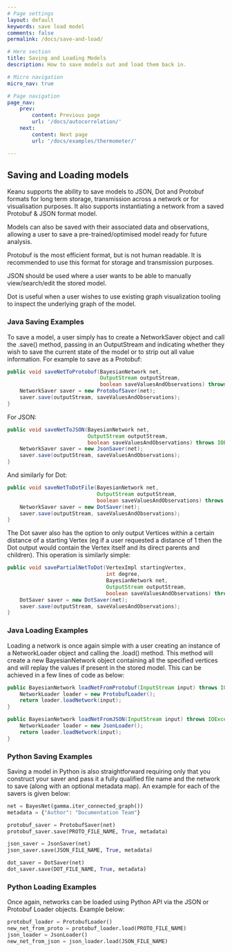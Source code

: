 ```yaml
---
# Page settings
layout: default
keywords: save load model
comments: false
permalink: /docs/save-and-load/

# Hero section
title: Saving and Loading Models
description: How to save models out and load them back in.

# Micro navigation
micro_nav: true

# Page navigation
page_nav:
    prev:
        content: Previous page
        url: '/docs/autocorrelation/'
    next:
        content: Next page
        url: '/docs/examples/thermometer/'

---
```


## Saving and Loading models

Keanu supports the ability to save models to JSON, Dot and Protobuf formats for long term storage, transmission across
a network or for visualisation purposes.  It also supports instantiating a network from a saved Protobuf & JSON format model.

Models can also be saved with their associated data and observations, allowing a user to save a pre-trained/optimised
model ready for future analysis.

Protobuf is the most efficient format, but is not human readable.  It is recommended to use this format for storage and
transmission purposes.

JSON should be used where a user wants to be able to manually view/search/edit the stored model.

Dot is useful when a user wishes to use existing graph visualization tooling to inspect the underlying graph of the
model.

### Java Saving Examples

To save a model, a user simply has to create a NetworkSaver object and call the .save() method, passing in an OutputStream
and indicating whether they wish to save the current state of the model or to strip out all value information.  For
example to save as a Protobuf:
```java
public void saveNetToProtobuf(BayesianNetwork net,
                              OutputStream outputStream,
                              boolean saveValuesAndObservations) throws IOException {
    NetworkSaver saver = new ProtobufSaver(net);
    saver.save(outputStream, saveValuesAndObservations);
}
```

For JSON:
```java
public void saveNetToJSON(BayesianNetwork net,
                          OutputStream outputStream,
                          boolean saveValuesAndObservations) throws IOException {
    NetworkSaver saver = new JsonSaver(net);
    saver.save(outputStream, saveValuesAndObservations);
}
```

And similarly for Dot:
```java
public void saveNetToDotFile(BayesianNetwork net,
                             OutputStream outputStream,
                             boolean saveValuesAndObservations) throws IOException {
    NetworkSaver saver = new DotSaver(net);
    saver.save(outputStream, saveValuesAndObservations);
}
```

The Dot saver also has the option to only output Vertices within a certain distance of a starting Vertex (eg if
a user requested a distance of 1 then the Dot output would contain the Vertex itself and its direct parents and children).
This operation is similarly simple:
```java
public void savePartialNetToDot(VertexImpl startingVertex,
                                int degree,
                                BayesianNetwork net,
                                OutputStream outputStream,
                                boolean saveValuesAndObservations) throws IOException {
    DotSaver saver = new DotSaver(net);
    saver.save(outputStream, saveValuesAndObservations);
}
```

### Java Loading Examples

Loading a network is once again simple with a user creating an instance of a NetworkLoader object and calling the .load()
method.  This method will create a new BayesianNetwork object containing all the specified vertices and will replay the values if present
in the stored model.  This can be achieved in a few lines of code as below:

```java
public BayesianNetwork loadNetFromProtobuf(InputStream input) throws IOException {
    NetworkLoader loader = new ProtobufLoader();
    return loader.loadNetwork(input);
}
```

```java
public BayesianNetwork loadNetFromJSON(InputStream input) throws IOException {
    NetworkLoader loader = new JsonLoader();
    return loader.loadNetwork(input);
}
```

### Python Saving Examples

Saving a model in Python is also straightforward requiring only that you construct your saver and pass it a fully
qualified file name and the network to save (along with an optional metadata map).  An example for each of the savers
is given below:

```python
net = BayesNet(gamma.iter_connected_graph())
metadata = {"Author": "Documentation Team"}

protobuf_saver = ProtobufSaver(net)
protobuf_saver.save(PROTO_FILE_NAME, True, metadata)

json_saver = JsonSaver(net)
json_saver.save(JSON_FILE_NAME, True, metadata)

dot_saver = DotSaver(net)
dot_saver.save(DOT_FILE_NAME, True, metadata)
```

### Python Loading Examples

Once again, networks can be loaded using Python API via the JSON or Protobuf Loader objects.  Example below:

```python
protobuf_loader = ProtobufLoader()
new_net_from_proto = protobuf_loader.load(PROTO_FILE_NAME)
json_loader = JsonLoader()
new_net_from_json = json_loader.load(JSON_FILE_NAME)
```
